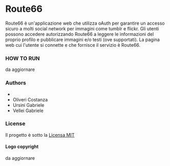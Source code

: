 # Route66
Route66 è un'applicazione web che utilizza oAuth per garantire un accesso sicuro a molti social network per immagini come tumblr e flickr.
Gli utenti possono accedere autorizzando Route66 a leggere le informazioni del proprio profilo e pubblicare immagini e/o testi (ove supportati).
La pagina web cui l'utente si connette e che fornisce il servizio è Route66.

### HOW TO RUN
da aggiornare


### Authors

-
- Oliveri Costanza
- Ursini Gabriele
- Vellei Gabriele 



### License

Il progetto è sotto la [Licensa MIT](https://github.com/thewallg5/Route66/blob/master/LICENSE)
      
#### Logo copyright
da aggiornare

